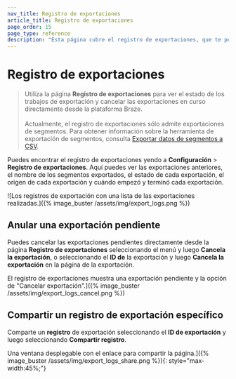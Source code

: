 ```yaml
---
nav_title: Registro de exportaciones
article_title: Registro de exportaciones
page_order: 15
page_type: reference
description: "Esta página cubre el registro de exportaciones, que te permite ver el estado de los trabajos de exportación y cancelar las exportaciones en curso."
---
```


# Registro de exportaciones

> Utiliza la página **Registro de exportaciones** para ver el estado de los trabajos de exportación y cancelar las exportaciones en curso directamente desde la plataforma Braze. <br><br> Actualmente, el registro de exportaciones sólo admite exportaciones de segmentos. Para obtener información sobre la herramienta de exportación de segmentos, consulta [Exportar datos de segmentos a CSV]({{site.baseurl}}/user_guide/data/export_braze_data/segment_data_to_csv/).

Puedes encontrar el registro de exportaciones yendo a **Configuración** > **Registro de exportaciones**. Aquí puedes ver las exportaciones anteriores, el nombre de los segmentos exportados, el estado de cada exportación, el origen de cada exportación y cuándo empezó y terminó cada exportación. 

\![Los registros de exportación con una lista de las exportaciones realizadas.]({% image_buster /assets/img/export_logs.png %})

## Anular una exportación pendiente

Puedes cancelar las exportaciones pendientes directamente desde la página **Registro de exportaciones** seleccionando el menú <i class="fas fa-ellipsis-vertical"></i> y luego **Cancela la exportación**, o seleccionando el **ID de** la exportación y luego **Cancela la exportación** en la página de la exportación.

El registro de exportaciones muestra una exportación pendiente y la opción de "Cancelar exportación".]({% image_buster /assets/img/export_logs_cancel.png %})

## Compartir un registro de exportación específico

Comparte un **registro** de exportación seleccionando el **ID de exportación** y luego seleccionando **Compartir registro**.

Una ventana desplegable con el enlace para compartir la página.]({% image_buster /assets/img/export_logs_share.png %}){: style="max-width:45%;"}

